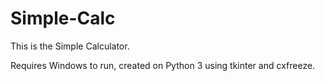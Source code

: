 # Simple-Calc

This is the Simple Calculator.

Requires Windows to run, created on Python 3 using tkinter and cxfreeze.
